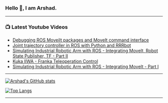 ### Hello 👋, I am Arshad.
  

<!-- - 🔭 I’m currently working on ROS-1 tutorials for my YouTube, CapnoTrainer software besides my day-job.
- 🌱 I’m currently learning NodeJS with TS and literally anything I find interesting.
- 👯 I’m looking to collaborate on ROS1/2.
- 🤔 I’m looking for help with ROS2, Advance C++ concept.
- 💬 Ask me about Robotics & Control System, sitcoms or Avengers. 
- 📫 How to reach me: [YouTube Channel](https://www.youtube.com/channel/UCHe1VhUtqLBGYHmPAzw9I_w/featured), [Email](muhammadarshad0910@gmail.com)
 -->

---

### 📺 Latest Youtube Videos

<!-- YOUTUBE:START -->
- [Debugging ROS MoveiIt packages and MoveIt command interface](https://www.youtube.com/watch?v=6anw14IjQtQ)
- [Joint trajectory controller in ROS with Python and RRRbot](https://www.youtube.com/watch?v=BmLdjLNJHoY)
- [Simulating Industrial Robotic Arm with ROS - Integrating MoveIt, Robot State Publisher, TF - Part II](https://www.youtube.com/watch?v=NskD8Em5cTM)
- [Kuka IIWA - Franka Teleoperation Control](https://www.youtube.com/watch?v=E8T6bkqEYuI)
- [Simulating Industrial Robotic Arm with ROS - Integrating MoveIt - Part I](https://www.youtube.com/watch?v=sMwOprAi4Mg)
<!-- YOUTUBE:END -->

---

[![Arshad's GitHub stats](https://github-readme-stats.vercel.app/api?username=arsh09)](https://github.com/anuraghazra/github-readme-stats)

[![Top Langs](https://github-readme-stats.vercel.app/api/top-langs/?username=arsh09&layout=compact)](https://github.com/anuraghazra/github-readme-stats)

---
